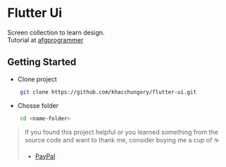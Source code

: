 # Flutter Ui

Screen collection to learn design.
<br/>
Tutorial at [afgprogrammer](https://github.com/afgprogrammer)

## Getting Started

- Clone project
```sh
    git clone https://github.com/khacchungory/flutter-ui.git
```

- Chosse folder 
```sh
    cd <name-folder>
```


> If you found this project helpful or you learned something from the source code and want to thank me, consider buying me a cup of :coffee:
>
> * [PayPal](https://www.paypal.me/khacchung98)